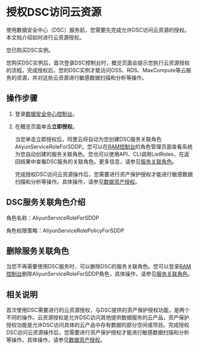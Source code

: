 # 授权DSC访问云资源

使用数据安全中心（DSC）服务前，您需要先完成允许DSC访问云资源的授权。本文档介绍如何进行云资源授权。

您已购买DSC实例。

您购买DSC实例后，首次登录DSC控制台时，概览页面会提示您执行云资源授权的流程。完成授权后，您的DSC实例才能访问OSS、RDS、MaxCompute等云服务的资源，并对这些云资源进行敏感数据扫描和分析等操作。

## 操作步骤

1.  登录[数据安全中心控制台](https://yundun.console.aliyun.com/?p=sddp#/overview)。

2.  在概览页面单击**立即授权**。

    当您单击立即授权后，阿里云将自动为您创建DSC服务关联角色AliyunServiceRoleForSDDP。您可以在[RAM控制台](https://ram.console.aliyun.com/roles)的角色管理页面查看系统为您自动创建的服务关联角色。您也可以使用API、CLI调用ListRoles，在返回结果中查看DSC服务的关联角色。更多信息，请参见[服务关联角色](/cn.zh-CN/角色管理/服务关联角色.md)。

    完成授权DSC访问云资源操作后，您需要进行资产保护授权才能进行敏感数据扫描和分析等操作。具体操作，请参见[数据资产授权](/cn.zh-CN/用户指南/数据资产授权.md)。


## DSC服务关联角色介绍

角色名称：AliyunServiceRoleForSDDP

角色权限策略：AliyunServiceRolePolicyForSDDP

## 删除服务关联角色

当您不再需要使用DSC服务时，可以删除DSC的服务关联角色。您可以登录[RAM控制台](https://ram.console.aliyun.com/roles)删除AliyunServiceRoleForSDDP角色，具体操作，请参见[服务关联角色](/cn.zh-CN/角色管理/服务关联角色.md)。

## 相关说明

首次使用DSC需要进行的云资源授权，与DSC提供的资产保护授权功能，是两个不同的操作。云资源授权是允许DSC访问其他提供数据服务的云产品，资产保护授权功能是允许DSC访问具体的云产品中存有数据的部分空间或项目。完成授权DSC访问云资源操作后，您需要进行资产保护授权才能进行敏感数据扫描和分析等操作。具体操作，请参见[数据资产授权](/cn.zh-CN/用户指南/数据资产授权.md)。

